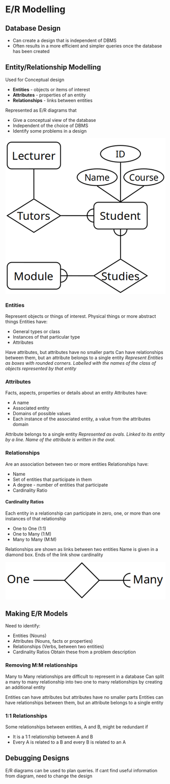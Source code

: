 # E/R Modelling
## Database Design
- Can create a design that is independent of DBMS
- Often results in a more efficient and simpler queries once the database has been created
## Entity/Relationship Modelling
Used for Conceptual design
- **Entities** - objects or items of interest
- **Attributes** - properties of an entity
-  **Relationships** - links between entities

Represented as E/R diagrams that
- Give a conceptual view of the database
- Independent of the choice of DBMS
- Identify some problems in a design

![3f2d7a96d4f0591da7e7d526b8fae8d0.png](../_resources/3f2d7a96d4f0591da7e7d526b8fae8d0.png)

### Entities
Represent objects or things of interest. Physical things or more abstract things
Entities have:
- General types or class
- Instances of that particular type
- Attributes

Have attributes, but attributes have no smaller parts
Can have relationships between them, but an attribute belongs to a single entity
*Represent Entities as boxes with rounded corners. Labelled with the names of the class of objects represented by that entity*

### Attributes
Facts, aspects, properties or details about an entity
Attributes have:
- A name
- Associated entity
- Domains of possible values
- Each instance of the associated entity, a value from the attributes domain

Attribute belongs to a single entity
*Represented as ovals. Linked to its entity by a line. Name of the attribute is written in the oval.*

### Relationships
Are an association between two or more entities
Relationships have:
- Name
- Set of entities that participate in them
- A degree - number of entities that participate
- Cardinality Ratio

#### Cardinality Ratios
Each entity in a relationship can participate in zero, one, or more than one instances of that relationship
- One to One (1:1)
- One to Many (1:M)
- Many to Many (M:M)

Relationships are shown as links between two entities
Name is given in a diamond box. Ends of the link show cardinality 

![Screenshot_20220207_231359.png](../_resources/Screenshot_20220207_231359.png)

## Making E/R Models
Need to identify:
- Entities (Nouns)
- Attributes (Nouns, facts or properties)
- Relationships (Verbs, between two entities)
- Cardinality Ratios
Obtain these from a problem description

### Removing M:M relationships
Many to Many relationships are difficult to represent in a database
Can split a many to many relationship into two one to many relationships by creating an additional entity

Entities can have attributes but attributes have no smaller parts
Entities can have relationships between them, but an attribute belongs to a single entity  

### 1:1 Relationships
Some relationships between entities, A and B, might be redundant if
- It is a 1:1 relationship between A and B
- Every A is related to a B and every B is related to an A

## Debugging Designs
E/R diagrams can be used to plan queries. If cant find useful information from diagram, need to change the design
